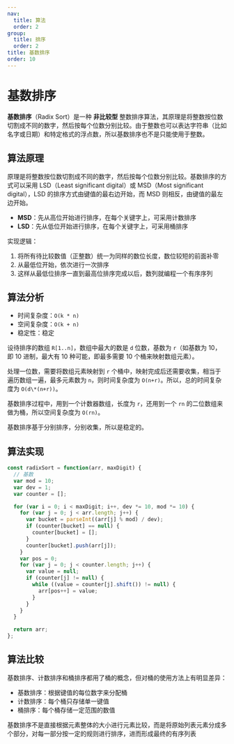 ```yaml
---
nav:
  title: 算法
  order: 2
group:
  title: 排序
  order: 2
title: 基数排序
order: 10
---
```


# 基数排序

**基数排序**（Radix Sort）是一种 **非比较型** 整数排序算法，其原理是将整数按位数切割成不同的数字，然后按每个位数分别比较。由于整数也可以表达字符串（比如名字或日期）和特定格式的浮点数，所以基数排序也不是只能使用于整数。

## 算法原理

原理是将整数按位数切割成不同的数字，然后按每个位数分别比较。基数排序的方式可以采用 LSD（Least significant digital）或 MSD（Most significant digital），LSD 的排序方式由键值的最右边开始，而 MSD 则相反，由键值的最左边开始。

- **MSD**：先从高位开始进行排序，在每个关键字上，可采用计数排序
- **LSD**：先从低位开始进行排序，在每个关键字上，可采用桶排序

实现逻辑：

1. 将所有待比较数值（正整数）统一为同样的数位长度，数位较短的前面补零
2. 从最低位开始，依次进行一次排序
3. 这样从最低位排序一直到最高位排序完成以后，数列就编程一个有序序列

## 算法分析

- 时间复杂度：`O(k * n)`
- 空间复杂度：`O(k + n)`
- 稳定性：稳定

设待排序的数组 `R[1..n]`，数组中最大的数是 `d` 位数，基数为 `r`（如基数为 10，即 10 进制，最大有 10 种可能，即最多需要 10 个桶来映射数组元素）。

处理一位数，需要将数组元素映射到 `r` 个桶中，映射完成后还需要收集，相当于遍历数组一遍，最多元素数为 `n`，则时间复杂度为 `O(n+r)`。所以，总的时间复杂度为 `O(d\*(n+r))`。

基数排序过程中，用到一个计数器数组，长度为 `r`，还用到一个 `rn` 的二位数组来做为桶，所以空间复杂度为 `O(rn)`。

基数排序基于分别排序，分别收集，所以是稳定的。

## 算法实现

```js
const radixSort = function(arr, maxDigit) {
  // 基数
  var mod = 10;
  var dev = 1;
  var counter = [];

  for (var i = 0; i < maxDigit; i++, dev *= 10, mod *= 10) {
    for (var j = 0; j < arr.length; j++) {
      var bucket = parseInt((arr[j] % mod) / dev);
      if (counter[bucket] == null) {
        counter[bucket] = [];
      }
      counter[bucket].push(arr[j]);
    }
    var pos = 0;
    for (var j = 0; j < counter.length; j++) {
      var value = null;
      if (counter[j] != null) {
        while ((value = counter[j].shift()) != null) {
          arr[pos++] = value;
        }
      }
    }
  }

  return arr;
};
```

## 算法比较

基数排序、计数排序和桶排序都用了桶的概念，但对桶的使用方法上有明显差异：

- 基数排序：根据键值的每位数字来分配桶
- 计数排序：每个桶只存储单一键值
- 桶排序：每个桶存储一定范围的数值

基数排序不是直接根据元素整体的大小进行元素比较，而是将原始列表元素分成多个部分，对每一部分按一定的规则进行排序，进而形成最终的有序列表
